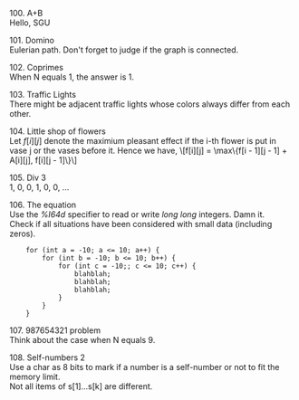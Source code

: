 100\. A+B  
Hello, SGU

101\. Domino  
Eulerian path. Don't forget to judge if the graph is connected.

102\. Coprimes  
When N equals 1, the answer is 1.

103\. Traffic Lights  
There might be adjacent traffic lights whose colors always differ from each
other.

104\. Little shop of flowers  
Let $f[i][j]$ denote the maximium pleasant effect if the i-th flower is put in
vase j or the vases before it. Hence we have,
\\\[f[i][j] = \max\\\{f[i - 1][j - 1] + A[i][j], f[i][j - 1]\\\}\\\]

105\. Div 3  
1, 0, 0, 1, 0, 0, ...

106\. The equation  
Use the *%I64d* specifier to read or write *long long* integers. Damn it.  
Check if all situations have been considered with small data (including zeros).

        for (int a = -10; a <= 10; a++) {
            for (int b = -10; b <= 10; b++) {
                for (int c = -10;; c <= 10; c++) {
                    blahblah;
                    blahblah;
                    blahblah;
                }
            }
        }

107\. 987654321 problem  
Think about the case when N equals 9.

108\. Self-numbers 2  
Use a char as 8 bits to mark if a number is a self-number or not to fit the
memory limit.  
Not all items of s[1]...s[k] are different.
